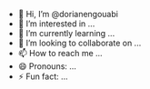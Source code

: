 - 👋 Hi, I’m @dorianengouabi
- 👀 I’m interested in ...
- 🌱 I’m currently learning ...
- 💞️ I’m looking to collaborate on ...
- 📫 How to reach me ...
- 😄 Pronouns: ...
- ⚡ Fun fact: ...

<!---
dorianengouabi/dorianengouabi is a ✨ special ✨ repository because its `README.md` (this file) appears on your GitHub profile.
You can click the Preview link to take a look at your changes.
--->
